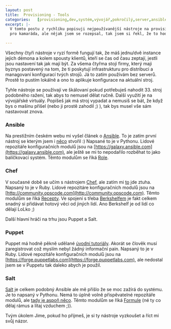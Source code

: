 ```yaml
---
layout: post
title:  Provisioning - Tools
categories:   [provisioning,dev,systém,vývojář,pokročilý,server,ansible,puppet,chef,salt]
excerpt: |-
  V tomto postu z rychlíku popisuji nejpoužívanější nástroje na provisioning. Původně tento text měl být pouze email
  pro kamaráda, ale nějak jsem se rozepsal, tak jsem si řekl, že to hodím sem :)

---
```


Všechny čtyři nástroje v ryzí formě fungují tak, že máš jednu/dvě instance
jejich démona a kolem spousty klientů, kteří se čas od času zeptají, jestli
jsou nastavení tak jak mají být. Za všema čtyřma stojí firmy, který maji byznys
postavený na tom, že ti poskytují infrastrukturu pro distribuci a managovaní
konfigurací tvých strojů. Já to zatím používám bez serverů. Prostě to pustím
lokálně a ono to aplikuje konfigurace na aktuální stroj.

Tyhle nástroje se používají ve škálovaní pokud potřebuješ nahodit 33. stroj
podobného ražení, tak abys to nemusel dělat ručně. Další využití je na
vývojářské virtuály. Popíšeš jak má stroj vypadat a nemusíš se bát, že když bys
o mašinu přišel (nebo ji prostě zahodil ;) ), tak bys musel vše sám nastavovat
znova.

### Ansible

Na prestižním českém webu mi vyšel článek o [Ansible](http://www.rooland.cz/2014/02/26/ansible.html).
To je zatím první nástroj se kterým jsem i [něco](https://github.com/roolo/provision-ansible) stvořil :)
Napsané to je v Pythonu. Lidové repozitáře konfiguračních modulů jsou na
[https://galaxy.ansible.com](https://galaxy.ansible.com), ale ještě se mi to nepodařilo rozběhat to jako balíčkovací
systém. Těmto modulům se říká [Role](http://docs.ansible.com/playbooks_roles.html).

### Chef

V současné době se učím s nástrojem [Chef](http://www.getchef.com/chef/), ale
zatím mi [to](https://github.com/roolo/provision-chef) jde ztuha.
Napsaný to je v Ruby. Lidové repozitáre konfiguračních modulů jsou na
[http://community.opscode.com](http://community.opscode.com). Těmto modulům se říká
[Recepty](http://docs.opscode.com/essentials_cookbook_recipes.html). Ve spojení s třeba
[Berkshelfem](http://berkshelf.com) je fakt celkem snadný si přidávat hotový věci od jiných
lidí. Ano Berkshelf je od lidí co dělají LoLko ;)

Další hlavní hráči na trhu jsou Puppet a Salt.

### Puppet

Puppet má hodně pěkně udělané [úvodní tutoriály](https://puppetlabs.com/learn/library).
Akorát se člověk musí zaregistrovat což myslím nebyl žádný informační pain. Napsaný to je v Ruby. Lidové repozitáře
konfiguračních modulů jsou na [https://forge.puppetlabs.com](https://forge.puppetlabs.com), ale nedostal jsem
se v Puppetu tak daleko abych je použil.

### Salt

[Salt](http://docs.saltstack.com) je celkem podobný Ansible ale mě přišlo že
se moc zažírá do systému. Je to napsaný v Pythonu. Nemá to úplně volně
přispěvatelné repozitáře modulů, ale [tady je aspoň něco](https://github.com/saltstack-formulas/).
Těmto modulům se říká [Formule](http://docs.saltstack.com/topics/conventions/formulas.html)
(né ty co dělaj rámus a lítaj vzduchem ;)).


Tvým úkolem Jime, pokud ho přijmeš, je si ty nástroje vyzkoušet a říct mi svůj
názor.

